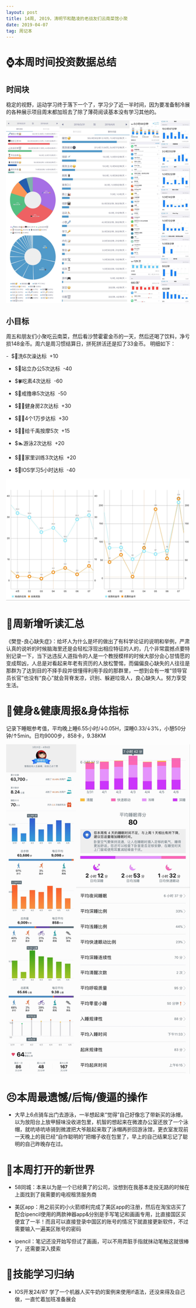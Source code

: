 ```yaml
---
layout: post
title: 14周, 2019，清明节和酷凌的老战友们云南菜馆小聚
date: 2019-04-07
tag: 周记本
---
```



# ⌚️本周时间投资数据总结

## 时间块 

稳定的视野，运动学习终于落下一个了，学习少了近一半时间，因为要准备制冷展的各种展示项目周末都加班去了除了薄荷阅读基本没有学习其他的。

![时间块](/images/pic/week1914_1.png)


## 小目标

周五和朋友们小聚吃云南菜，然后看沙赞霍霍金币的一天，然后还喝了饮料，净亏损148金币。周六是周习惯结算日，拼死拼活还是扣了33金币。 明细如下：

-  $🛁洗6次澡达标  +10

- $🐢站立办公5次达标  -40

- $🍀吃素4次达标  -60

- $🌚戒撸串5次达标  -50

- $🏋️‍♂️健身房2次达标  +30

- $🏄‍♀️4个1万步达标  +30

- $🤽‍♀️给千禹按摩5次  +15

- $🏊游泳2次达标  +20

- $🤸‍♀️家里训练3次达标  +20

- $🍎IOS学习5小时达标  -40

![小目标](/images/pic/week1914_2.png)


# 📖周新增听读汇总

《樊登-良心缺失症》：给坏人为什么是坏的做出了有科学论证的说明和举例，严肃认真的说听的时候脑海里还是会轻松浮现出相应特征的人的，几个非常震撼点要特别记录一下，当下达违反人道指令的人是一个教授模样的时候大部分会心甘情愿的变成帮凶，人总是对看起来年老有资历的人放松警惕，而偏偏良心缺失的人往往是那群为了达到目的不择手段并很懂得利用手段的那群里，一想到会有一堆“领导官员长官”也没有“良心”就会背脊发凉，识别、躲避垃圾人，良心缺失人。努力享受生活。

# 👊健身&健康周报&身体指标

记录下睡眠参考值，平均晚上睡6.55小时/↓0.05H，深睡0.33/↓3%，小憩50分钟/↑5min。日均9000步，858卡，9.38KM

![华为健康](/images/pic/week1914_3.png)

# 😣本周最遗憾/后悔/傻逼的操作

- 大早上6点骑车出门去游泳，一半想起来“觉得”自己好像忘了带新买的泳帽，以为放阳台上放甲醛味没收进包里，机智的想起来在微渡办公室还放了一个泳帽，就吭哧吭哧骑到微渡把大爷敲起来取了泳帽再折回游泳馆，更衣室发现前一天晚上的我已经“自作聪明的”把帽子收在包里了，早上的自己结果忘记了聪明的自己昨晚存在过。

# 🦖本周打开的新世界

- 58同城：本来以为是一个已经黄了的公司，没想到在我基本走投无路的时候在上面找到了我需要的电视租赁服务商

- 美区app：用之前买的小火箭顺利完成了美区app的注册，然后在淘宝店买了配合ipencil使用的两款神器app<goodnotes5>&<Procreate>分别是手写笔记和画画专用，比直接国区买便宜了一半！而且可以直接登录中国区的账号的情况下就直接更新软件，不过需要输入一遍美区账号的密码

- ipencil：笔记还没开始写但试了画画，可以不用弄脏手指就抹动笔触这就很棒了，还需要深入摸索

# 🔧技能学习归纳

- IOS开发24/87 学了一个机器人买牛奶的案例来使用if语法，还没来得及自己做，一直忙着加班准备展会
